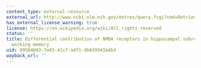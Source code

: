 ```yaml
---
content_type: external-resource
external_url: http://www.ncbi.nlm.nih.gov/entrez/query.fcgi?cmd=Retrieve&db=PubMed&dopt=Citation&list_uids=11780144
has_external_license_warning: true
license: https://en.wikipedia.org/wiki/All_rights_reserved
status: ''
title: Differential contribution of NMDA receptors in hippocampal subregions to spatial
  working memory
uid: 09584b03-7e03-41cf-a4f1-db039941bdb3
wayback_url: ''
---
```

